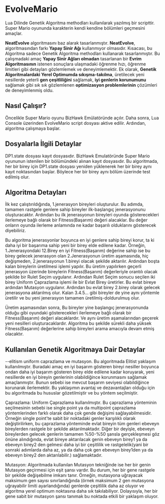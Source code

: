# EvolveMario
Lua Dilinde Genetik Algoritma methodları kullanılarak yazılmış bir scripttir. Super Mario oyununda karakterin kendi kendine bölümleri geçmesini amaçlar. 

**NeatEvolve** algoritmasını baz alarak tasarlanmıştır. **NeatEvolve**, algoritmasından farkı **Yapay Sinir Ağı** kullanmıyor olmasıdır. Kısacası, bu Algoritma sadece Genetik Algoritma methodları kullanarak tasarlanmıştır. Bu çalışmadaki amaç **Yapay Sinir Ağları olmadan** tasarlanan bir **Evrim Algoritmasının** istenen sonuçlara ulaşmadaki öğrenme hızı, öğrenme limitleri gibi detayları gözlemlemek ve deneyimlemektir. Ek olarak, **Genetik Algoritmalardaki Yerel Optimumda sıkışma-takılma**, üretilecek yeni nesillerde yeterli **gen çeşitliliğini** sağlamak, **iyi genlerin korunumunu** sağlamak gibi sık sık gözlemlenen **optimizasyon problemlerinin** çözümleri de deneyimlenmiş oldu.

## Nasıl Çalışır?
Öncelikle Super Mario oyunu BizHawk Emülatöründe açılır. 
Daha sonra, Lua Console üzerinden EvolveMario script dosyası aktive edilir. 
Ardından, algoritma çalışmaya başlar.

## Dosyalarla İlgili Detaylar
DP1.state dosyası kayıt dosyasıdır. BizHawk Emulatöründe Super Mario oyununun istenilen bir bölümündeki alınan kayıt dosyasıdır. Bu algoritmada, her bir birey için DP1.state dosyası yeniden yüklenerek her bir birey aynı kayıt noktasından başlar. Böylece her bir birey aynı bölüm üzerinde test edilmiş olur.

## Algoritma Detayları

İlk kez çalıştırıldığında, 1.jenerasyon bireyleri oluşturulur. Bu adımda, tamamen rastgele genlere sahip bireyler ilk-başlangıç jenerasyonunu oluşturacaktır.
Ardından bu ilk jenerasyonun bireyleri oyunda gösterecekleri ilerlemeye bağlı olarak bir Fitness(Başarım) değeri alacaklar. Bu değer onların oyunda ilerleme anlamında ne kadar başarılı olduklarını gösterecek diyebiliriz.

Bu algoritma jenerasyonlar boyunca en iyi genlere sahip bireyi korur, ta ki daha iyi bir başarıma sahip yeni bir birey elde edilene kadar. Örneğin, 1.Jenerasyondaki 12.Birey en iyi Fitness(Başarım) değerine sahip ise bu birey gelecek jenerasyon olan 2.Jenerasyonun üretim aşamasında, hiç değişmeden, 2.jenerasyonun 1.bireyi olacak şekilde aktarılır. Ardından boşta kalan bireylerin üretilmesi işlemi yapılır. Bu üretim yapılırken geçerli jenerasyon üzerinde bireylerin Fitness(Başarım) değerleriyle orantılı olacak şekilde bir Rulet Seçim uygulanır. Ardından Rulet Seçim sonucu seçilen iki birey Uniform Çaprazlama işlemi ile bir Evlat Birey üretirler. Bu evlat bireye ardından Mutasyon uygulanır. Ardından bu evlat birey 2.birey olarak gelecek jenerasyona aktarılmış olur. Kalan 3.4.5... gibi bireyler de yine aynı yöntemle üretilir ve bu yeni jenerasyon tamamen üretilmiş-doldurulmuş olur.

Üretim aşamasından sonra,
Bu bireyler yine başlangıç jenerasyonunda olduğu gibi oyundaki gösterecekleri ilerlemeye bağlı olarak bir Fitness(Başarım) değeri alacaklardır. Ve aynı üretim aşamalarından geçerek yeni nesilleri oluşturacaklardır. Algoritma bu şekilde sürekli daha yüksek Fitness(Başarım) değerlerine sahip bireyleri arama amacıyla devam etmiş olacaktır.

## Kullanılan Genetik Algoritmaya Dair Detaylar
--elitism uniform caprazlama ve mutasyon.
Bu algoritmada Elitist yaklaşım kullanılmıştır. Buradaki amaç en iyi başarım gösteren bireyi nesiller boyunca ondan daha iyi başarım gösteren birey elde edilene kadar koruyarak, yeni nesillerde en iyi bireyin genlerinin  olabildiğince korunmasını sağlamak amaçlanmıştır. Bunun sebebi ise mevcut başarım seviyesi olabildiğince korunarak ilerlemektir. Bu yaklaşımın avantaj ve dezavantajları olduğu için bu algoritmada bu hususlar gözetilmiştir ve bu yöntem seçilmiştir.

Çaprazlama: Uniform Çaprazlama kullanılmıştır. Bu çaprazlama yönteminin seçilmesinin sebebi ise single point ya da multipoint çaprazlama yöntemlerinden farklı olarak daha çok gende değişimi sağlayabilmesidir. Örneğin single point'te sabit bir noktadaki genler karşılıklı olarak değiştirilirken, bu çaprazlama yönteminde evlat bireyin tüm genleri ebeveyn bireylerden rastgele bir şekilde aktarılmaktadır. Diğer bir deyişle, ebeveyn bireylerden gelecek genlerin tamamen %50-%50 şansla gerçekleşmesi göz önüne alındığında, evlat bireye aktarılacak genin ebeveyn birey1 ya da ebeveyn birey2 den gelmesi daha iyi bir çeşitlilik ve rastgelelik(yani bir sonraki adımlarda daha az, ya da daha çok gen ebeveyn birey1den ya da ebeveyn birey2 den aktarılabilir.) sağlamaktadır.

Mutasyon: Algoritmada kullanılan Mutasyon tekniğinde ise her bir genin Mutasyon geçirmesi için eşit şansı vardır. Bu durum, her bir gene rastgele bir şekilde değişebilme imkanı tanır. Örneğin, mutasyona uğrayacak maksimum gen sayısı sınırlandığında (örnek maksimum 2 gen mutasyona uğrayabilir limiti ayarlandığında) genlerde çeşitlilik daha az oluyor ve algoritma yerel optimum noktasına daha sık takılabiliyor. Dolayısıyla, her bir gene sabit bir mutasyon şansı tanımak bu noktada etkili bir yaklaşım oluyor.










